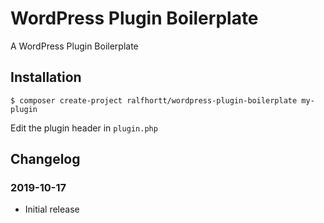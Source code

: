 # WordPress Plugin Boilerplate

A WordPress Plugin Boilerplate

## Installation

`$ composer create-project ralfhortt/wordpress-plugin-boilerplate my-plugin`

Edit the plugin header in `plugin.php`

## Changelog

### 2019-10-17 

* Initial release
